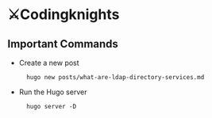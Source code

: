 # ⚔️Codingknights

## Important Commands

* Create a new post

        hugo new posts/what-are-ldap-directory-services.md

* Run the Hugo server

        hugo server -D